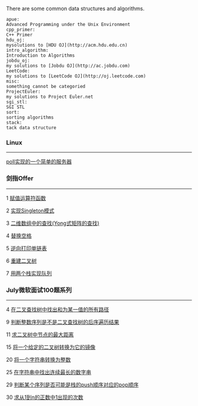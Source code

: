 There are some common data structures and algorithms.
```
apue:
Advanced Programming under the Unix Environment
cpp_primer:
C++ Primer
hdu_oj:
mysolutions to [HDU OJ](http://acm.hdu.edu.cn)
intro_algorithm:
Introduction to Algorithms
jobdu_oj:
my solutions to [Jobdu OJ](http://ac.jobdu.com)
LeetCode:
my solutions to [LeetCode OJ](http://oj.leetcode.com)
misc:
something cannot be categoried
ProjectEuler:
my solutions to Project Euler.net
sgi_stl:
SGI STL
sort:
sorting algorithms
stack:
tack data structure
```

### Linux

***

[poll实现的一个简单的服务器](https://github.com/luofengmacheng/algorithms/blob/master/apue/14_chapter/server_poll.c)

### 剑指Offer

***

1 [赋值运算符函数](https://github.com/luofengmacheng/algorithms/blob/master/interviewOffer/1.md)

2 [实现Singleton模式](https://github.com/luofengmacheng/algorithms/blob/master/interviewOffer/2.md)

3 [二维数组中的查找(Yong式矩阵的查找)](https://github.com/luofengmacheng/algorithms/blob/master/interviewOffer/3.md)

4 [替换空格](https://github.com/luofengmacheng/algorithms/blob/master/interviewOffer/4.md)

5 [逆向打印单链表](https://github.com/luofengmacheng/algorithms/blob/master/interviewOffer/5.md)

6 [重建二叉树](https://github.com/luofengmacheng/algorithms/blob/master/interviewOffer/6.md)

7 [用两个栈实现队列](https://github.com/luofengmacheng/algorithms/blob/master/interviewOffer/7.md)

### July微软面试100题系列

***

4 [在二叉查找树中找出和为某一值的所有路径](https://github.com/luofengmacheng/algorithms/blob/master/july_100/4.cpp)

9 [判断整数序列是不是二叉查找树的后序遍历结果](https://github.com/luofengmacheng/algorithms/blob/master/july_100/9.cpp)

11 [求二叉树中节点的最大距离](https://github.com/luofengmacheng/algorithms/blob/master/july_100/11.cpp)

15 [将一个给定的二叉树转换为它的镜像](https://github.com/luofengmacheng/algorithms/blob/master/july_100/15.cpp)

20 [将一个字符串转换为整数](https://github.com/luofengmacheng/algorithms/blob/master/LeetCode/string_to_integer.cpp)

25 [在字符串中找出连续最长的数字串](https://github.com/luofengmacheng/algorithms/blob/master/july_100/25.cpp)

29 [判断某个序列是否可能是栈的push顺序对应的pop顺序](https://github.com/luofengmacheng/algorithms/blob/master/july_100/29.cpp)

30 [求从1到n的正数中1出现的次数](https://github.com/luofengmacheng/algorithms/blob/master/july_100/30.cpp)

